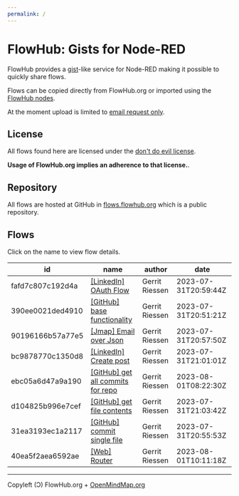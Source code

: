 ```yaml
---
permalink: /
---
```


# FlowHub: Gists for Node-RED

FlowHub provides a [gist](https://en.wikipedia.org/wiki/GitHub#Gist)-like service for Node-RED making it possible to quickly share flows.

Flows can be copied directly from FlowHub.org or imported using the [FlowHub nodes](https://flows.nodered.org/node/@gregoriusrippenstein/node-red-contrib-flowhub).

At the moment upload is limited to [email request only](mailto:request.apitoken@flowhub.org).

## License

All flows found here are licensed under the [don't do evil license](https://cdn.openmindmap.org/LICENSE.txt).

**Usage of FlowHub.org implies an adherence to that license.**.

## Repository

All flows are hosted at GitHub in [flows.flowhub.org](https://github.com/gorenje/flows.flowhub.org) which is a public repository.


## Flows

Click on the name to view flow details.

| id | name| author | date |
|----|-----|--------|------|
| fafd7c807c192d4a |  [[LinkedIn] OAuth Flow](https://flowhub.org/f/fafd7c807c192d4a) | Gerrit Riessen | 2023-07-31T20:59:44Z |
| 390ee0021ded4910 |  [[GitHub] base functionality](https://flowhub.org/f/390ee0021ded4910) | Gerrit Riessen | 2023-07-31T20:51:21Z |
| 90196166b57a77e5 |  [[Jmap] Email over Json](https://flowhub.org/f/90196166b57a77e5) | Gerrit Riessen | 2023-07-31T20:57:50Z |
| bc9878770c1350d8 |  [[LinkedIn] Create post](https://flowhub.org/f/bc9878770c1350d8) | Gerrit Riessen | 2023-07-31T21:01:01Z |
| ebc05a6d47a9a190 |  [[GitHub] get all commits for repo](https://flowhub.org/f/ebc05a6d47a9a190) | Gerrit Riessen | 2023-08-01T08:22:30Z |
| d104825b996e7cef |  [[GitHub] get file contents](https://flowhub.org/f/d104825b996e7cef) | Gerrit Riessen | 2023-07-31T21:03:42Z |
| 31ea3193ec1a2117 |  [[GitHub] commit single file](https://flowhub.org/f/31ea3193ec1a2117) | Gerrit Riessen | 2023-07-31T20:55:53Z |
| 40ea5f2aea6592ae |  [[Web] Router](https://flowhub.org/f/40ea5f2aea6592ae) | Gerrit Riessen | 2023-08-01T10:11:18Z |

---

Copyleft (Ɔ) FlowHub.org + [OpenMindMap.org](https://blog.openmindmap.org)
